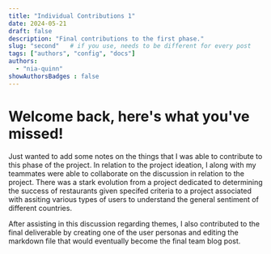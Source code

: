 ```yaml
---
title: "Individual Contributions 1"
date: 2024-05-21
draft: false
description: "Final contributions to the first phase."
slug: "second"   # if you use, needs to be different for every post
tags: ["authors", "config", "docs"]
authors:
  - "nia-quinn"
showAuthorsBadges : false
---
```


# Welcome back, here's what you've missed!

Just wanted to add some notes on the things that I was able to contribute to this phase of the project. In relation to the project ideation, I along with my teammates were able to collaborate on the discussion in relation to the project. There was a stark evolution from a project dedicated to determining the success of restaurants given specifed criteria to a project associated with assiting various types of users to understand the general sentiment of different countries.

After assisting in this discussion regarding themes, I also contributed to the final deliverable by creating one of the user personas and editing the markdown file that would eventually become the final team blog post.